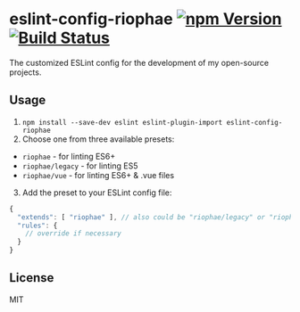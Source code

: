 # eslint-config-riophae [![npm Version](https://badge.fury.io/js/eslint-config-riophae.svg)](http://badge.fury.io/js/eslint-config-riophae) [![Build Status](https://travis-ci.org/riophae/eslint-config-riophae.svg?branch=master)](https://travis-ci.org/riophae/eslint-config-riophae)

The customized ESLint config for the development of my open-source projects.

## Usage

1. `npm install --save-dev eslint eslint-plugin-import eslint-config-riophae`
2. Choose one from three available presets:
  - `riophae` - for linting ES6+
  - `riophae/legacy` - for linting ES5
  - `riophae/vue` - for linting ES6+ & .vue files
3. Add the preset to your ESLint config file:

```js
{
  "extends": [ "riophae" ], // also could be "riophae/legacy" or "riophae/vue"
  "rules": {
    // override if necessary
  }
}
```

## License

MIT
